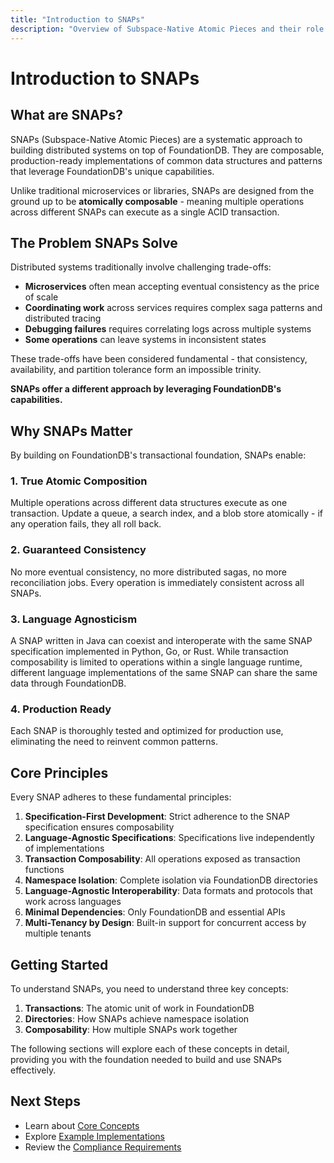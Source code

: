 ```yaml
---
title: "Introduction to SNAPs"
description: "Overview of Subspace-Native Atomic Pieces and their role in the FoundationDB ecosystem"
---
```


# Introduction to SNAPs

## What are SNAPs?

SNAPs (Subspace-Native Atomic Pieces) are a systematic approach to building distributed systems on top of FoundationDB. They are composable, production-ready implementations of common data structures and patterns that leverage FoundationDB's unique capabilities.

Unlike traditional microservices or libraries, SNAPs are designed from the ground up to be **atomically composable** - meaning multiple operations across different SNAPs can execute as a single ACID transaction.

## The Problem SNAPs Solve

Distributed systems traditionally involve challenging trade-offs:

- **Microservices** often mean accepting eventual consistency as the price of scale
- **Coordinating work** across services requires complex saga patterns and distributed tracing
- **Debugging failures** requires correlating logs across multiple systems
- **Some operations** can leave systems in inconsistent states

These trade-offs have been considered fundamental - that consistency, availability, and partition tolerance form an impossible trinity.

**SNAPs offer a different approach by leveraging FoundationDB's capabilities.**

## Why SNAPs Matter

By building on FoundationDB's transactional foundation, SNAPs enable:

### 1. True Atomic Composition
Multiple operations across different data structures execute as one transaction. Update a queue, a search index, and a blob store atomically - if any operation fails, they all roll back.

### 2. Guaranteed Consistency
No more eventual consistency, no more distributed sagas, no more reconciliation jobs. Every operation is immediately consistent across all SNAPs.

### 3. Language Agnosticism
A SNAP written in Java can coexist and interoperate with the same SNAP specification implemented in Python, Go, or Rust. While transaction composability is limited to operations within a single language runtime, different language implementations of the same SNAP can share the same data through FoundationDB.

### 4. Production Ready
Each SNAP is thoroughly tested and optimized for production use, eliminating the need to reinvent common patterns.

## Core Principles

Every SNAP adheres to these fundamental principles:

1. **Specification-First Development**: Strict adherence to the SNAP specification ensures composability
2. **Language-Agnostic Specifications**: Specifications live independently of implementations
3. **Transaction Composability**: All operations exposed as transaction functions
4. **Namespace Isolation**: Complete isolation via FoundationDB directories
5. **Language-Agnostic Interoperability**: Data formats and protocols that work across languages
6. **Minimal Dependencies**: Only FoundationDB and essential APIs
7. **Multi-Tenancy by Design**: Built-in support for concurrent access by multiple tenants

## Getting Started

To understand SNAPs, you need to understand three key concepts:

1. **Transactions**: The atomic unit of work in FoundationDB
2. **Directories**: How SNAPs achieve namespace isolation
3. **Composability**: How multiple SNAPs work together

The following sections will explore each of these concepts in detail, providing you with the foundation needed to build and use SNAPs effectively.

## Next Steps

- Learn about [Core Concepts](#core-concepts-01-transactions)
- Explore [Example Implementations](#examples-01-task-queue)
- Review the [Compliance Requirements](#requirements-01-compliance)
